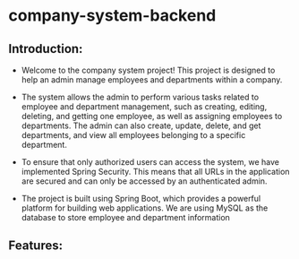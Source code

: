 # company-system-backend
## Introduction:
- Welcome to the company system project! This project is designed to help an admin manage employees and departments within a company.
- The system allows the admin to perform various tasks related to employee and department management, such as creating, editing, deleting, and getting one employee, as well as assigning employees to departments. The admin can also create, update, delete, and get departments, and view all employees belonging to a specific department.
- To ensure that only authorized users can access the system, we have implemented Spring Security. This means that all URLs in the application are secured and can only be accessed by an authenticated admin.

- The project is built using Spring Boot, which provides a powerful platform for building web applications. We are using MySQL as the database to store employee and department information

## Features: 

